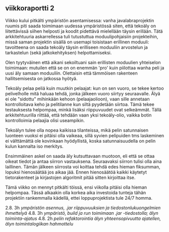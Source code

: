 ## viikkoraportti 2

Viikko kului pitkälti ympäristön asentamisessa: vanha javalabraprojektin ruumis piti saada toimimaan uudessa ympäristössä siten, että tekoäly on liitettävissä siihen helposti ja koodit pidettävä mielellään täysin erillään. Tätä arkkitehtuuria askarrellessa tuli tutustuttua moduulipohjaisiin projekteihin, missä saman projektin sisällä on usemapi toisistaan erillinen moduuli: tavoitteena on saada tekoäly täysin erilliseen moduuliin arvostelun ja tarkastelun (sekä jatkokehityksen) helpottamiseksi.

Olen tyytyväinen että aikani sekoiltuani sain erillisten moduulien yhteiselon toimimaan: mutuilen että se on on enemmän 'pro' kuin piilottaa wanha peli ja uusi äly samaan moduuliin. Olettaisin että tämmöisen rakenteen hallitsemisesta on jatkossa hyötyä.

Tekoäly pelaa peliä kuin muutkin pelaajat: kun on sen vuoro, se tekee kertoo pelivelholle mitä haluaa tehdä, jonka jälkeen vuoro siirtyy seuraavalle. Älyä ei ole "sidottu" mihinkään kehoon (pelaajaolioon), vaan sille annetaan kontrolloitava keho ja pelitilanne kun siltä pyydetään siirtoa. Tämä tekee testauksesta helpompaa, minkä lisäksi riippuvuudet ovat selkeämmät. Tällä arkkitehtuurilla riittää, että tehdään vaan yksi tekoäly-olio, vaikka botin kontrolloimia pelaajia olisi useampikin.

Tekoälyn tulee olla nopea kaikissa tilanteissa, mikä pelin satunnaisen luonteen vuoksi ei pitäisi olla vaikeaa, sillä syvien pelipuiden tms laskeminen ei välttämättä ole kovinkaan hyödyllistä, koska satunnaisuudella on pelin kulun kannalta iso merkitys.

Ensimmäinen askel on saada äly kutsuttavaan muotoon, eli että se ottaa oikeat tiedot ja antaa siirron vastauksena. Seuraavaksi siirron tulisi olla aina laillinen. Tämän jälkeen siirrosta voi koittaa tehdä edes hieman fiksumman, lopuksi hienosäätää jos aikaa jää. Ennen hienosäätöä kaikki käytetyt tietorakenteet ja kirjastojen algoritmit pitää sitten kirjoittaa itse.

Tämä viikko on mennyt pitkälti töissä, ensi viikolla pitäisi olla hieman helpompaa. Tässä alkaakin olla korkea aika investoida tunteja tähän projektiin rankemmalla kädellä, ettei loppuprojektista tule 24/7 homma.

2.8. 3h *ympäristön asennus, .jar riippuvuuksien ja tiedostonlukuongelmien ihmettelyä*
4.8. 3h *ympäristö, build ja run toimimaan .jar -tiedostolla; älyn toiminta-ajatus*
4.8. 2h *pelin refaktorointia älyn yhteensopivuutta ajatellen, älyn toimintalogiikan hahmottelu*
